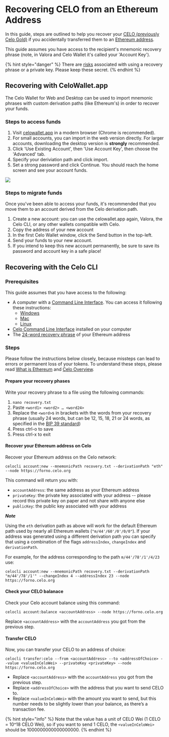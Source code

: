 # Recovering CELO from an Ethereum Address

In this guide, steps are outlined to help you recover your [CELO \(previously Celo Gold\)](../overview.md#background-and-key-concepts) if you accidentally transferred them to an [Ethereum address](https://en.wikipedia.org/wiki/Ethereum#Addresses).

This guide assumes you have access to the recipient's mnemonic recovery phrase \(note, in Valora and Celo Wallet it's called your 'Account Key'\).

{% hint style="danger" %}
There are [risks](https://www.cryptomathic.com/news-events/blog/cryptographic-key-management-the-risks-and-mitigations) associated with using a recovery phrase or a private key. Please keep these secret.
{% endhint %}

## Recovering with CeloWallet.app

The Celo Wallet for Web and Desktop can be used to import mnemonic phrases with custom derivation paths \(like Ethereum's\) in order to recover your funds.

### Steps to access funds

1. Visit [celowallet.app](https://celowallet.app) in a modern browser \(Chrome is recommended\).
2. For small accounts, you can import in the web version directly. For larger accounts, downloading the desktop version is **strongly** recommended.
3. Click 'Use Existing Account', then 'Use Account Key', then choose the 'Advanced' tab.
4. Specify your deriviation path and click import.
5. Set a strong password and click Continue. You should reach the home screen and see your account funds.

![](https://storage.googleapis.com/celo-website/docs/celo-wallet-advanced-import-screen.png)

### Steps to migrate funds

Once you've been able to access your funds, it's recommended that you move them to an account derived from the Celo derivation path.

1. Create a new account: you can use the celowallet.app again, Valora, the Celo CLI, or any other wallets compatible with Celo.
2. Copy the address of your new account
3. In the first Celo Wallet window, click the Send button in the top-left.
4. Send your funds to your new account.
5. If you intend to keep this new account permanently, be sure to save its password and account key in a safe place!

## Recovering with the Celo CLI

### Prerequisites

This guide assumes that you have access to the following:

* A computer with a [Command Line Interface](https://en.wikipedia.org/wiki/Command-line_interface). You can access it following these instructions:
  * [Windows](https://www.howtogeek.com/270810/how-to-quickly-launch-a-bash-shell-from-windows-10s-file-explorer/)
  * [Mac](https://macpaw.com/how-to/use-terminal-on-mac)
  * [Linux](https://askubuntu.com/questions/196212/how-do-you-open-a-command-line)
* [Celo Command Line Interface](../command-line-interface/introduction.md) installed on your computer
* The [24-word recovery phrase](https://kb.myetherwallet.com/en/security-and-privacy/what-is-a-mnemonic-phrase/) of your Ethereum address

### Steps

Please follow the instructions below closely, because missteps can lead to errors or permanent loss of your tokens. To understand these steps, please read [What is Ethereum](https://ethereum.org/en/what-is-ethereum/) and [Celo Overview](https://docs.celo.org/overview).

#### Prepare your recovery phases

Write your recovery phrase to a file using the following commands:

1. `nano recovery.txt`
2. Paste `<word1> <word2> … <word24>`
3. Replace the `<word>`s in brackets with the words from your recovery phrase \(usually 24 words, but can be 12, 15, 18, 21 or 24 words, as specified in the [BIP 39 standard](https://github.com/bitcoin/bips/blob/master/bip-0039.mediawiki)\)
4. Press ctrl-o to save
5. Press ctrl-x to exit

#### Recover your Ethereum address on Celo

Recover your Ethereum address on the Celo network:

```text
celocli account:new --mnemonicPath recovery.txt --derivationPath "eth" --node https://forno.celo.org
```

This command will return you with:

* `accountAddress`: the same address as your Ethereum address
* `privateKey`: the private key associated with your address -- please record this private key on paper and not share with anyone else
* `publicKey`: the public key associated with your address

_**Note**_

Using the `eth` derivation path as above will work for the default Ethereum path used by nearly all Ethereum wallets \(`"m/44'/60'/0'/0/0"`\). If your address was generated using a different derivation path you can specify that using a combination of the flags `addressIndex`, `changeIndex` and `derivationPath`.

For example, for the address corresponding to the path `m/44'/78'/1'/4/23` use:

```text
celocli account:new --mnemonicPath recovery.txt --derivationPath "m/44'/78'/1'" --changeIndex 4 --addressIndex 23 --node https://forno.celo.org
```

#### Check your CELO balanace

Check your Celo account balance using this command:

```text
celocli account:balance <accountAddress> --node https://forno.celo.org
```

Replace `<accountAddress>` with the `accountAddress` you got from the previous step.

#### Transfer CELO

Now, you can transfer your CELO to an address of choice:

```text
celocli transfer:celo --from <accountAddress> --to <addressOfChoice> --value <valueInCeloWei> --privateKey <privateKey> --node https://forno.celo.org
```

* Replace `<accountAddress>` with the `accountAddress` you got from the previous step.
* Replace `<addressOfChoice>` with the address that you want to send CELO to.
* Replace `<valueInCeloWei>` with the amount you want to send, but this number needs to be slightly lower than your balance, as there’s a transaction fee.

{% hint style="info" %}
Note that the value has a unit of CELO Wei \(1 CELO = 10^18 CELO Wei\), so if you want to send 1 CELO, the `<valueInCeloWei>` should be 1000000000000000000.
{% endhint %}

